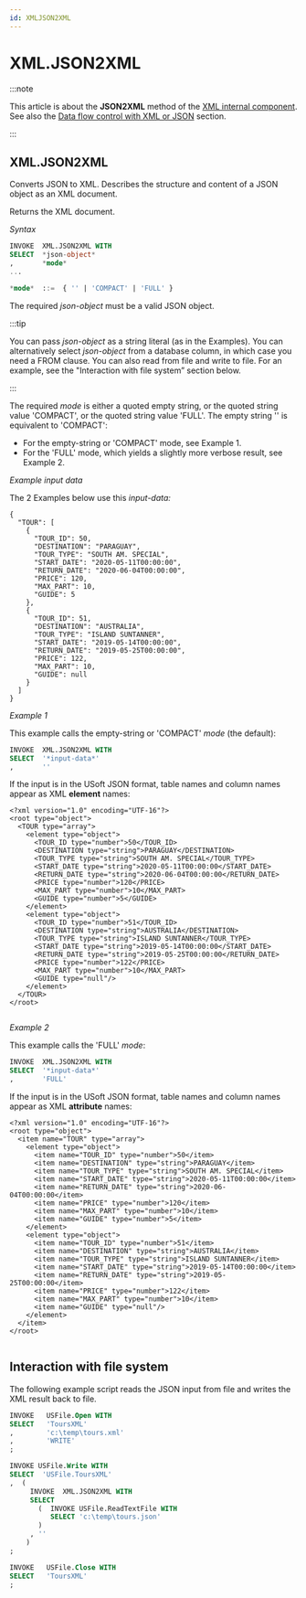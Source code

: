 ```yaml
---
id: XMLJSON2XML
---
```


# XML.JSON2XML




:::note

This article is about the **JSON2XML** method of the [XML internal component](/docs/Extensions/XML_internal_component).
See also the [Data flow control with XML or JSON](/docs/Repositories/Data_flow_control_with_XML_or_JSON) section.

:::

## **XML.JSON2XML**

Converts JSON to XML. Describes the structure and content of a JSON object as an XML document.

Returns the XML document.

*Syntax*

```sql
INVOKE  XML.JSON2XML WITH
SELECT  *json-object*
,       *mode*
...

*mode*  ::=  { '' | 'COMPACT' | 'FULL' }


```

The required *json-object* must be a valid JSON object.


:::tip

You can pass *json-object* as a string literal (as in the Examples).
You can alternatively select *json-object* from a database column, in which case you need a FROM clause.
You can also read from file and write to file. For an example, see the "Interaction with file system” section below.

:::

The required *mode* is either a quoted empty string, or the quoted string value 'COMPACT', or the quoted string value 'FULL'. The empty string '' is equivalent to 'COMPACT':

- For the empty-string or 'COMPACT' mode, see Example 1.
- For the 'FULL' mode, which yields a slightly more verbose result, see Example 2.

*Example input data*

The 2 Examples below use this *input-data:*

```language-json
{
  "TOUR": [
    {
      "TOUR_ID": 50,
      "DESTINATION": "PARAGUAY",
      "TOUR_TYPE": "SOUTH AM. SPECIAL",
      "START_DATE": "2020-05-11T00:00:00",
      "RETURN_DATE": "2020-06-04T00:00:00",
      "PRICE": 120,
      "MAX_PART": 10,
      "GUIDE": 5
    },
    {
      "TOUR_ID": 51,
      "DESTINATION": "AUSTRALIA",
      "TOUR_TYPE": "ISLAND SUNTANNER",
      "START_DATE": "2019-05-14T00:00:00",
      "RETURN_DATE": "2019-05-25T00:00:00",
      "PRICE": 122,
      "MAX_PART": 10,
      "GUIDE": null
    }
  ]
}
```

*Example 1*

This example calls the empty-string or 'COMPACT' *mode* (the default):

```sql
INVOKE  XML.JSON2XML WITH
SELECT  '*input-data*'
,       ''
```

If the input is in the USoft JSON format, table names and column names appear as XML **element** names:

```language-xml
<?xml version="1.0" encoding="UTF-16"?>
<root type="object">
  <TOUR type="array">
    <element type="object">
      <TOUR_ID type="number">50</TOUR_ID>
      <DESTINATION type="string">PARAGUAY</DESTINATION>
      <TOUR_TYPE type="string">SOUTH AM. SPECIAL</TOUR_TYPE>
      <START_DATE type="string">2020-05-11T00:00:00</START_DATE>
      <RETURN_DATE type="string">2020-06-04T00:00:00</RETURN_DATE>
      <PRICE type="number">120</PRICE>
      <MAX_PART type="number">10</MAX_PART>
      <GUIDE type="number">5</GUIDE>
    </element>
    <element type="object">
      <TOUR_ID type="number">51</TOUR_ID>
      <DESTINATION type="string">AUSTRALIA</DESTINATION>
      <TOUR_TYPE type="string">ISLAND SUNTANNER</TOUR_TYPE>
      <START_DATE type="string">2019-05-14T00:00:00</START_DATE>
      <RETURN_DATE type="string">2019-05-25T00:00:00</RETURN_DATE>
      <PRICE type="number">122</PRICE>
      <MAX_PART type="number">10</MAX_PART>
      <GUIDE type="null"/>
    </element>
  </TOUR>
</root>


```

*Example 2*

This example calls the 'FULL' *mode*:

```sql
INVOKE  XML.JSON2XML WITH
SELECT  '*input-data*'
,       'FULL'
```

If the input is in the USoft JSON format, table names and column names appear as XML **attribute** names:

```language-xml
<?xml version="1.0" encoding="UTF-16"?>
<root type="object">
  <item name="TOUR" type="array">
    <element type="object">
      <item name="TOUR_ID" type="number">50</item>
      <item name="DESTINATION" type="string">PARAGUAY</item>
      <item name="TOUR_TYPE" type="string">SOUTH AM. SPECIAL</item>
      <item name="START_DATE" type="string">2020-05-11T00:00:00</item>
      <item name="RETURN_DATE" type="string">2020-06-04T00:00:00</item>
      <item name="PRICE" type="number">120</item>
      <item name="MAX_PART" type="number">10</item>
      <item name="GUIDE" type="number">5</item>
    </element>
    <element type="object">
      <item name="TOUR_ID" type="number">51</item>
      <item name="DESTINATION" type="string">AUSTRALIA</item>
      <item name="TOUR_TYPE" type="string">ISLAND SUNTANNER</item>
      <item name="START_DATE" type="string">2019-05-14T00:00:00</item>
      <item name="RETURN_DATE" type="string">2019-05-25T00:00:00</item>
      <item name="PRICE" type="number">122</item>
      <item name="MAX_PART" type="number">10</item>
      <item name="GUIDE" type="null"/>
    </element>
  </item>
</root>


```

## Interaction with file system

The following example script reads the JSON input from file and writes the XML result back to file.

```sql
INVOKE   USFile.Open WITH 
SELECT   'ToursXML'
,        'c:\temp\tours.xml'
,        'WRITE'
;

INVOKE USFile.Write WITH
SELECT	'USFile.ToursXML'
,  (
     INVOKE  XML.JSON2XML WITH
     SELECT
       (  INVOKE USFile.ReadTextFile WITH
          SELECT 'c:\temp\tours.json' 
       )
     , '' 
    )
;

INVOKE   USFile.Close WITH 
SELECT   'ToursXML'
;
```

 